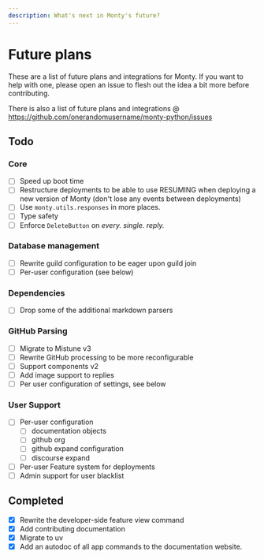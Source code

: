 ```yaml
---
description: What's next in Monty's future?
---
```


# Future plans

These are a list of future plans and integrations for Monty. If you want to help
with one, please open an issue to flesh out the idea a bit more before
contributing.

There is also a list of future plans and integrations @
<https://github.com/onerandomusername/monty-python/issues>

## Todo

### Core

- [ ] Speed up boot time
- [ ] Restructure deployments to be able to use RESUMING when deploying a new
    version of Monty (don't lose any events between deployments)
- [ ] Use `monty.utils.responses` in more places.
- [ ] Type safety
- [ ] Enforce `DeleteButton` on *every. single. reply.*

### Database management

- [ ] Rewrite guild configuration to be eager upon guild join
- [ ] Per-user configuration (see below)

### Dependencies

- [ ] Drop some of the additional markdown parsers

### GitHub Parsing

- [ ] Migrate to Mistune v3
- [ ] Rewrite GitHub processing to be more reconfigurable
- [ ] Support components v2
- [ ] Add image support to replies
- [ ] Per user configuration of settings, see below

### User Support

- [ ] Per-user configuration
    - [ ] documentation objects
    - [ ] github org
    - [ ] github expand configuration
    - [ ] discourse expand
- [ ] Per-user Feature system for deployments
- [ ] Admin support for user blacklist

## Completed

- [x] Rewrite the developer-side feature view command
- [x] Add contributing documentation
- [x] Migrate to uv
- [x] Add an autodoc of all app commands to the documentation website.
